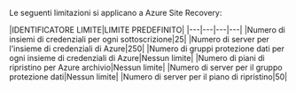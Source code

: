 
Le seguenti limitazioni si applicano a Azure Site Recovery:


|IDENTIFICATORE LIMITE|LIMITE PREDEFINITO|
|---|---|---|---|
|Numero di insiemi di credenziali per ogni sottoscrizione|25|
|Numero di server per l'insieme di credenziali di Azure|250|
|Numero di gruppi protezione dati per ogni insieme di credenziali di Azure|Nessun limite|
|Numero di piani di ripristino per Azure archivio|Nessun limite|
|Numero di server per il gruppo protezione dati|Nessun limite|
|Numero di server per il piano di ripristino|50|

<!---HONumber=August15_HO6-->